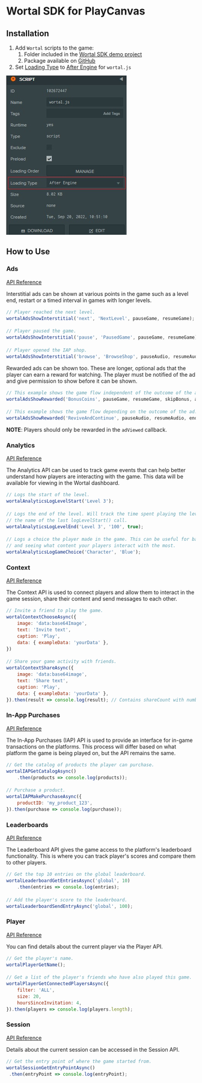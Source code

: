 # Wortal SDK for PlayCanvas

## Installation
1. Add `Wortal` scripts to the game:
    1. Folder included in the [Wortal SDK demo project](https://playcanvas.com/project/984829)
    2. Package available on [GitHub](https://github.com/Digital-Will-Inc/wortal-sdk-playcanvas/releases)
2. Set [Loading Type](https://developer.playcanvas.com/en/user-manual/scripting/loading-order/) to [After Engine](https://developer.playcanvas.com/en/user-manual/scripting/application-lifecyle/) for `wortal.js`

![Loading Type Settings](/docs/img/playcanvas-loading-type.png)

## How to Use

### Ads

[API Reference](https://sdk.html5gameportal.com/api/ads/)

Interstitial ads can be shown at various points in the game such as a level end, restart or a timed
interval in games with longer levels.

```javascript
// Player reached the next level.
wortalAdsShowInterstitial('next', 'NextLevel', pauseGame, resumeGame);

// Player paused the game.
wortalAdsShowInterstitial('pause', 'PausedGame', pauseGame, resumeGame);

// Player opened the IAP shop.
wortalAdsShowInterstitial('browse', 'BrowseShop', pauseAudio, resumeAudio);
```

Rewarded ads can be shown too. These are longer, optional ads that the player can earn a reward for watching. The player
must be notified of the ad and give permission to show before it can be shown.

```javascript
// This example shows the game flow independent of the outcome of the ad.
wortalAdsShowRewarded('BonusCoins', pauseGame, resumeGame, skipBonus, addBonusCoins);

// This example shows the game flow depending on the outcome of the ad.
wortalAdsShowRewarded('ReviveAndContinue', pauseAudio, resumeAudio, endGame, continueGame);
```

**NOTE**: Players should only be rewarded in the `adViewed` callback.

### Analytics

[API Reference](https://sdk.html5gameportal.com/api/analytics/)

The Analytics API can be used to track game events that can help better understand how players are interacting with
the game. This data will be available for viewing in the Wortal dashboard.

```javascript
// Logs the start of the level.
wortalAnalyticsLogLevelStart('Level 3');

// Logs the end of the level. Will track the time spent playing the level if the name matches
// the name of the last logLevelStart() call.
wortalAnalyticsLogLevelEnd('Level 3', '100', true);

// Logs a choice the player made in the game. This can be useful for balancing the game
// and seeing what content your players interact with the most.
wortalAnalyticsLogGameChoice('Character', 'Blue');
```

### Context

[API Reference](https://sdk.html5gameportal.com/api/context/)

The Context API is used to connect players and allow them to interact in the game session, share their content
and send messages to each other.

```javascript
// Invite a friend to play the game.
wortalContextChooseAsync({
    image: 'data:base64Image',
    text: 'Invite text',
    caption: 'Play',
    data: { exampleData: 'yourData' },
})

// Share your game activity with friends.
wortalContextShareAsync({
    image: 'data:base64image',
    text: 'Share text',
    caption: 'Play',
    data: { exampleData: 'yourData' },
}).then(result => console.log(result); // Contains shareCount with number of friends the share was sent to.
```

### In-App Purchases

[API Reference](https://sdk.html5gameportal.com/api/iap/)

The In-App Purchases (IAP) API is used to provide an interface for in-game transactions on the platforms.
This process will differ based on what platform the game is being played on, but the API remains the same.

```javascript
// Get the catalog of products the player can purchase.
wortalIAPGetCatalogAsync()
    .then(products => console.log(products));

// Purchase a product.
wortalIAPMakePurchaseAsync({
    productID: 'my_product_123',
}).then(purchase => console.log(purchase));
```

### Leaderboards

[API Reference](https://sdk.html5gameportal.com/api/leaderboard/)

The Leaderboard API gives the game access to the platform's leaderboard functionality. This is where
you can track player's scores and compare them to other players.

```javascript
// Get the top 10 entries on the global leaderboard.
wortalLeaderboardGetEntriesAsync('global', 10)
    .then(entries => console.log(entries);

// Add the player's score to the leaderboard.
wortalLeaderboardSendEntryAsync('global', 100);
```

### Player

[API Reference](https://sdk.html5gameportal.com/api/player/)

You can find details about the current player via the Player API.

```javascript
// Get the player's name.
wortalPlayerGetName();

// Get a list of the player's friends who have also played this game.
wortalPlayerGetConnectedPlayersAsync({
    filter: 'ALL',
    size: 20,
    hoursSinceInvitation: 4,
}).then(players => console.log(players.length);
```

### Session

[API Reference](https://sdk.html5gameportal.com/api/session/)

Details about the current session can be accessed in the Session API.

```javascript
// Get the entry point of where the game started from.
wortalSessionGetEntryPointAsync()
 .then(entryPoint => console.log(entryPoint);
```
